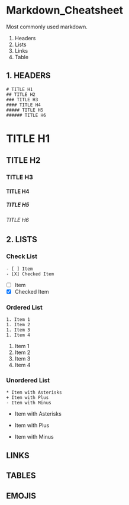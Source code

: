 # Markdown_Cheatsheet

Most commonly used markdown.  

1. Headers
1. Lists
1. Links
1. Table

## 1. HEADERS
```
# TITLE H1  
## TITLE H2  
### TITLE H3  
#### TITLE H4  
##### TITLE H5  
###### TITLE H6  
```
# TITLE H1  
## TITLE H2  
### TITLE H3  
#### TITLE H4  
##### TITLE H5  
###### TITLE H6  

## 2. LISTS  
### Check List 
```
- [ ] Item   
- [X] Checked Item  
```
- [ ] Item   
- [X] Checked Item  

### Ordered List
```
1. Item 1  
1. Item 2  
1. Item 3  
1. Item 4  
```
1. Item 1  
1. Item 2  
1. Item 3  
1. Item 4  

### Unordered List
```
* Item with Asterisks  
+ Item with Plus  
- Item with Minus 
```
* Item with Asterisks  
+ Item with Plus  
- Item with Minus  

## LINKS
## TABLES
## EMOJIS


